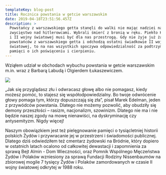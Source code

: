 ```yaml
---
templateKey: blog-post
title: Rocznica powstania w getcie warszawskim
date: 2019-04-18T23:51:56.457Z
description: >
  Powstańcy z warszawskiego getta stanęli do walki nie mając nadziei na
  zwycięstwo nad hitlerowcami. Wybrali śmierć z bronią w ręku. Piekło Holokaustu
  i II wojny światowej musi być dla nas przestrogą. Gdy nie żyje już żaden z
  powstańców z warszawskiego getta i odchodzą ostatni świadkowie II wojny
  światowej, to na nas wszystkich spoczywa odpowiedzialność za podtrzymywanie
  pamięci o ich poświęceniu i cierpieniu.
---
```

Wziąłem udział w obchodach wybuchu powstania w getcie warszawskim m.in. wraz z Barbarą Labudą i Olgierdem Łukaszewiczem. 

![](/img/getto.jpg)

„Jak się przyglądasz złu i odwracasz głowę albo nie pomagasz, kiedy możesz pomóc, to stajesz się współodpowiedzialny. Bo twoje odwrócenie głowy pomaga tym, którzy dopuszczają się zła”, pisał Marek Edelman, jeden z przywódców powstania. Dlatego nie możemy pozwolić, aby obudziły się demony przeszłości – rasizm, nacjonalizm, szowinizm. Dlatego nie ma i nie będzie naszej zgody na mowę nienawiści, na dyskryminację czy antysemityzm. Nigdy więcej!

Naszym obowiązkiem jest też pielęgnowanie pamięci o tysiącletniej historii polskich Żydów i przywracanie jej w przestrzeni i świadomości publicznej. Dlatego dziś odwiedziłem też cmentarz żydowski na Bródnie, który dopiero w ostatnich latach ocalono od całkowitej dewastacji i zapomnienia za sprawą Bejt Almin - Dom Wieczności, oraz Pomnik Wspólnego Męczeństwa Żydów i Polaków wzniesiony za sprawą Fundacji Rodziny Nissenbaumów na zbiorowej mogile 7 tysięcy Żydów i Polaków zamordowanych w czasie II wojny światowej odkrytej w 1988 roku.
